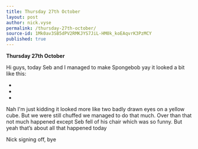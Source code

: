 ```yaml
---
title: Thursday 27th October
layout: post
author: nick.vyse
permalink: /thursday-27th-october/
source-id: 1Mk0av3SB5dPV2RMKJYS7JiL-HM0k_koEAqvrK3PzMCY
published: true
---
```

**Thursday 27th October**

Hi guys, today Seb and I managed to make Spongebob yay it looked a bit like this:

<!DOCTYPE html>
<html>
<head>
<style>
#navlist {
    position: relative;
}

#navlist li {
    margin: 0;
    padding: 0;
    list-style: none;
    position: absolute;
    top: 0;
}

#navlist li, #navlist a {
    height: 44px;
    display: block;
}

#home {
    left: 0px;
    width: 46px;
    background: url('img_navsprites_hover.gif') 0 0;
}

#prev {
    left: 63px;
    width: 43px;
    background: url('img_navsprites_hover.gif') -47px 0;
}

#next {
    left: 129px;
    width: 43px;
    background: url('http://cdn.wallpapersafari.com/41/45/qSiue8.jpg') -91px 0;
}

#home a:hover {
    background: url('http://cdn.wallpapersafari.com/41/45/qSiue8.jpg') 0 -45px;
}

#prev a:hover {
    background: url('http://cdn.wallpapersafari.com/41/45/qSiue8.jpg') -47px -45px;
}

#next a:hover {
    background: url('http://cdn.wallpapersafari.com/41/45/qSiue8.jpg') -91px -45px;
}
</style>
</head>
<body>

<ul id="navlist">
  <li id="home"><a href="default.asp"></a></li>
  <li id="prev"><a href="css_intro.asp"></a></li>
  <li id="next"><a href="css_syntax.asp"></a></li>
</ul>


Nah I'm just kidding it looked more like two badly drawn eyes on a yellow cube. But we were still chuffed we managed to do that much. Over than that not much happened except Seb fell of his chair which was so funny. But yeah that’s about all that happened today

Nick signing off, bye

